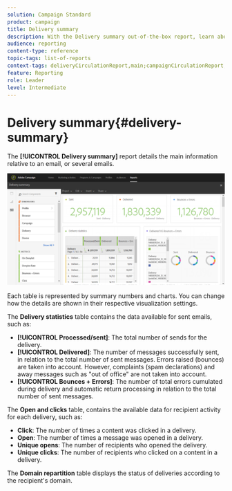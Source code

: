 ```yaml
---
solution: Campaign Standard
product: campaign
title: Delivery summary
description: With the Delivery summary out-of-the-box report, learn about your deliveries statistics, such as number of sends, bounces and opens.
audience: reporting
content-type: reference
topic-tags: list-of-reports
context-tags: deliveryCirculationReport,main;campaignCirculationReport,main;programCirculationReport,main
feature: Reporting
role: Leader
level: Intermediate
---
```


# Delivery summary{#delivery-summary}

The **[!UICONTROL Delivery summary]** report details the main information relative to an email, or several emails.

![](assets/campaign_reports_1.png)

Each table is represented by summary numbers and charts. You can change how the details are shown in their respective visualization settings.

The **Delivery statistics** table contains the data available for sent emails, such as:

* **[!UICONTROL Processed/sent]**: The total number of sends for the delivery.
* **[!UICONTROL Delivered]**: The number of messages successfully sent, in relation to the total number of sent messages. Errors raised (bounces) are taken into account. However, complaints (spam declarations) and away messages such as "out of office" are not taken into account.
* **[!UICONTROL Bounces + Errors]**: The number of total errors cumulated during delivery and automatic return processing in relation to the total number of sent messages.

The **Open and clicks** table, contains the available data for recipient activity for each delivery, such as:

* **Click**: The number of times a content was clicked in a delivery.
* **Open**: The number of times a message was opened in a delivery.
* **Unique opens**: The number of recipients who opened the delivery.
* **Unique clicks**: The number of recipients who clicked on a content in a delivery.

The **Domain repartition** table displays the status of deliveries according to the recipient's domain.
